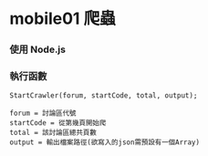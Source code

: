 # mobile01 爬蟲

### 使用 Node.js

### 執行函數

    StartCrawler(forum, startCode, total, output);

    forum = 討論區代號
    startCode = 從第幾頁開始爬
    total = 該討論區總共頁數
    output = 輸出檔案路徑(欲寫入的json需預設有一個Array)
